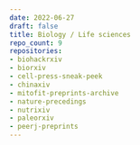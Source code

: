 ```yaml
---
date: 2022-06-27
draft: false
title: Biology / Life sciences
repo_count: 9
repositories:
- biohackrxiv
- biorxiv
- cell-press-sneak-peek
- chinaxiv
- mitofit-preprints-archive
- nature-precedings
- nutrixiv
- paleorxiv
- peerj-preprints
---
```



